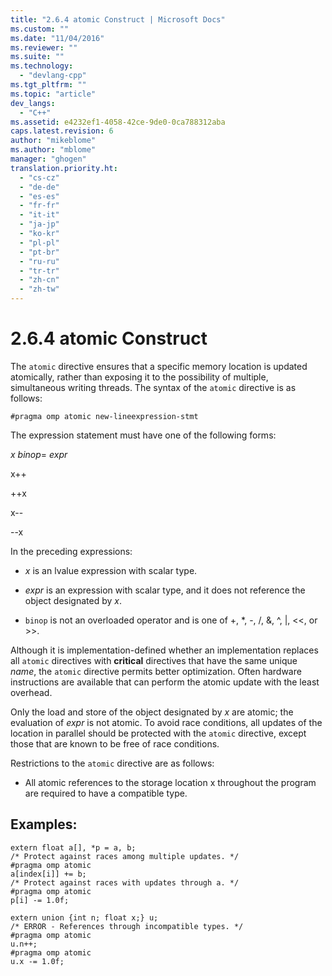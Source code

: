 ```yaml
---
title: "2.6.4 atomic Construct | Microsoft Docs"
ms.custom: ""
ms.date: "11/04/2016"
ms.reviewer: ""
ms.suite: ""
ms.technology: 
  - "devlang-cpp"
ms.tgt_pltfrm: ""
ms.topic: "article"
dev_langs: 
  - "C++"
ms.assetid: e4232ef1-4058-42ce-9de0-0ca788312aba
caps.latest.revision: 6
author: "mikeblome"
ms.author: "mblome"
manager: "ghogen"
translation.priority.ht: 
  - "cs-cz"
  - "de-de"
  - "es-es"
  - "fr-fr"
  - "it-it"
  - "ja-jp"
  - "ko-kr"
  - "pl-pl"
  - "pt-br"
  - "ru-ru"
  - "tr-tr"
  - "zh-cn"
  - "zh-tw"
---
```

# 2.6.4 atomic Construct
The `atomic` directive ensures that a specific memory location is updated atomically, rather than exposing it to the possibility of multiple, simultaneous writing threads. The syntax of the `atomic` directive is as follows:  
  
```  
#pragma omp atomic new-lineexpression-stmt  
```  
  
 The expression statement must have one of the following forms:  
  
 *x binop*= *expr*  
  
 x++  
  
 ++x  
  
 x--  
  
 --x  
  
 In the preceding expressions:  
  
-   *x* is an lvalue expression with scalar type.  
  
-   *expr* is an expression with scalar type, and it does not reference the object designated by *x*.  
  
-   `binop` is not an overloaded operator and is one of  +, *, -, /, &, ^, &#124;, <\<, or   >>.  
  
 Although it is implementation-defined whether an implementation replaces all `atomic` directives with **critical** directives that have the same unique *name*, the `atomic` directive permits better optimization. Often hardware instructions are available that can perform the atomic update with the least overhead.  
  
 Only the load and store of the object designated by *x* are atomic; the evaluation of *expr* is not atomic. To avoid race conditions, all updates of the location in parallel should be protected with the `atomic` directive, except those that are known to be free of race conditions.  
  
 Restrictions to the `atomic` directive are as follows:  
  
-   All atomic references to the storage location x throughout the program are required to have a compatible type.  
  
## Examples:  
  
```  
extern float a[], *p = a, b;  
/* Protect against races among multiple updates. */  
#pragma omp atomic  
a[index[i]] += b;  
/* Protect against races with updates through a. */  
#pragma omp atomic  
p[i] -= 1.0f;  
  
extern union {int n; float x;} u;  
/* ERROR - References through incompatible types. */  
#pragma omp atomic  
u.n++;  
#pragma omp atomic  
u.x -= 1.0f;  
```